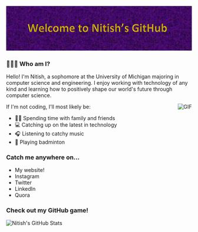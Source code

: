 <div align="center">
  <img src="https://raw.githubusercontent.com/nitishvijai/nitishvijai/master/GitHubHeader.png">
</div>

### 🙋🏾‍♂️ Who am I?

Hello! I'm Nitish, a sophomore at the University of Michigan majoring in computer science and engineering. I enjoy working with technology of any kind and learning how to positively shape our world's future through computer science.

<img align="right" alt="GIF" src="https://media.giphy.com/media/PiQejEf31116URju4V/giphy.gif" />

If I'm not coding, I'll most likely be:

- 👨‍👦 Spending time with family and friends
- 💻 Catching up on the latest in technology
- 🎧 Listening to catchy music
- 🏸 Playing badminton

### Catch me anywhere on...

- My website!
- Instagram
- Twitter
- LinkedIn
- Quora

### Check out my GitHub game!

![Nitish's GitHub Stats](https://github-readme-stats.vercel.app/api?username=nitishvijai&show_icons=true&hide_border=true)
